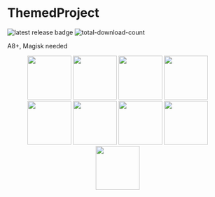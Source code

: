 # ThemedProject
![latest release badge](https://img.shields.io/github/v/release/Osanosa/ThemedProject?sort=semver)
![total-download-count](https://img.shields.io/github/downloads/Osanosa/ThemedProject/total?color=brightgreen)

A8+, Magisk needed

<p align="center">
<img src="https://user-images.githubusercontent.com/80209416/224477121-546d3b72-6da4-48b3-a3bf-1147beeb04a0.jpg" width="100" />
<img src="https://user-images.githubusercontent.com/80209416/224477119-fb14d617-ad3c-47ed-9ab8-94753ce88d9e.jpg" width="100" />
<img src="https://user-images.githubusercontent.com/80209416/224477118-2e0324bc-d5f6-4dc4-bce3-7ccbe8308666.jpg" width="100" />
<img src="https://user-images.githubusercontent.com/80209416/224477117-8c917b6d-ab17-4260-8dd5-2eb71f948da2.jpg" width="100" />
<img src="https://user-images.githubusercontent.com/80209416/224477116-cfc46439-332e-4a2e-afda-97889d301872.jpg" width="100" />


<img src="https://user-images.githubusercontent.com/80209416/224477115-1786d40e-67eb-4747-ae0c-133ae9878c31.jpg" width="100" />
<img src="https://user-images.githubusercontent.com/80209416/224477125-6d3be706-dbdb-4438-8d3a-144feac7f39d.jpg" width="100" />

<img src="https://user-images.githubusercontent.com/80209416/224477124-9ff39c65-7cb6-4949-a489-31f57f6145db.jpg" width="100" />
<img src="https://user-images.githubusercontent.com/80209416/224477123-8bdae593-d614-4403-bc99-7256b6f3979b.jpg" width="100" />


</p>
